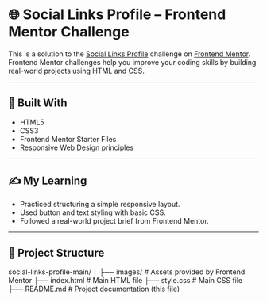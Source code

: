 # 🌐 Social Links Profile – Frontend Mentor Challenge

This is a solution to the [Social Links Profile](https://www.frontendmentor.io/challenges/social-links-profile-UG32l9m6dQ) challenge on [Frontend Mentor](https://www.frontendmentor.io/). Frontend Mentor challenges help you improve your coding skills by building real-world projects using HTML and CSS.

---



## 🔧 Built With

- HTML5
- CSS3
- Frontend Mentor Starter Files
- Responsive Web Design principles

---

## ✍️ My Learning

- Practiced structuring a simple responsive layout.
- Used button and text styling with basic CSS.
- Followed a real-world project brief from Frontend Mentor.

---

## 📂 Project Structure

social-links-profile-main/
│
├── images/ # Assets provided by Frontend Mentor
├── index.html # Main HTML file
├── style.css # Main CSS file
├── README.md # Project documentation (this file)